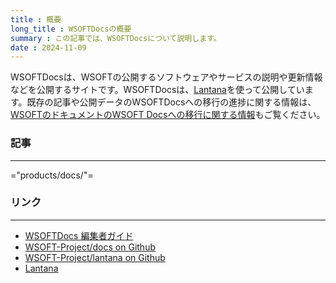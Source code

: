 ```yaml
---
title : 概要
long_title : WSOFTDocsの概要
summary : この記事では、WSOFTDocsについて説明します。
date : 2024-11-09
---
```


WSOFTDocsは、WSOFTの公開するソフトウェアやサービスの説明や更新情報などを公開するサイトです。WSOFTDocsは、[Lantana](https://lantana.wsoft.ws/)を使って公開しています。既存の記事や公開データのWSOFTDocsへの移行の進捗に関する情報は、[WSOFTのドキュメントのWSOFT Docsへの移行に関する情報](https://blog.wsoft.ws/wsoft/migration-to-docs/)もご覧ください。

### 記事
---

="products/docs/"=

### リンク
---

- [WSOFTDocs 編集者ガイド](../../contribute/index.md)
- [WSOFT-Project/docs on Github](https://github.com/WSOFT-Project/docs)
- [WSOFT-Project/lantana on Github](https://github.com/WSOFT-Project/Lantana)
- [Lantana](https://lantana.wsoft.ws/)
